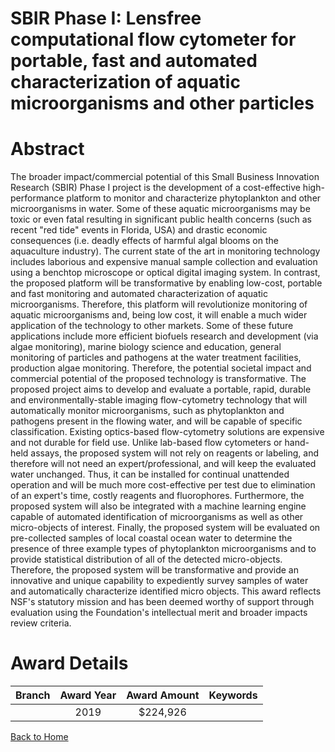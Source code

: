 
SBIR Phase I: Lensfree computational flow cytometer for portable, fast and automated characterization of aquatic microorganisms and other particles
===================================================================================================================================================

# Abstract


The broader impact/commercial potential of this Small Business Innovation Research (SBIR) Phase I project is the development of a cost-effective high-performance platform to monitor and characterize phytoplankton and other microorganisms in water. Some of these aquatic microorganisms may be toxic or even fatal resulting in significant public health concerns (such as recent "red tide" events in Florida, USA) and drastic economic consequences (i.e. deadly effects of harmful algal blooms on the aquaculture industry). The current state of the art in monitoring technology includes laborious and expensive manual sample collection and evaluation using a benchtop microscope or optical digital imaging system. In contrast, the proposed platform will be transformative by enabling low-cost, portable and fast monitoring and automated characterization of aquatic microorganisms. Therefore, this platform will revolutionize monitoring of aquatic microorganisms and, being low cost, it will enable a much wider application of the technology to other markets. Some of these future applications include more efficient biofuels research and development (via algae monitoring), marine biology science and education, general monitoring of particles and pathogens at the water treatment facilities, production algae monitoring. Therefore, the potential societal impact and commercial potential of the proposed technology is transformative. The proposed project aims to develop and evaluate a portable, rapid, durable and environmentally-stable imaging flow-cytometry technology that will automatically monitor microorganisms, such as phytoplankton and pathogens present in the flowing water, and will be capable of specific classification. Existing optics-based flow-cytometry solutions are expensive and not durable for field use. Unlike lab-based flow cytometers or hand-held assays, the proposed system will not rely on reagents or labeling, and therefore will not need an expert/professional, and will keep the evaluated water unchanged. Thus, it can be installed for continual unattended operation and will be much more cost-effective per test due to elimination of an expert's time, costly reagents and fluorophores. Furthermore, the proposed system will also be integrated with a machine learning engine capable of automated identification of microorganisms as well as other micro-objects of interest. Finally, the proposed system will be evaluated on pre-collected samples of local coastal ocean water to determine the presence of three example types of phytoplankton microorganisms and to provide statistical distribution of all of the detected micro-objects. Therefore, the proposed system will be transformative and provide an innovative and unique capability to expediently survey samples of water and automatically characterize identified micro objects. This award reflects NSF's statutory mission and has been deemed worthy of support through evaluation using the Foundation's intellectual merit and broader impacts review criteria.  

# Award Details

|Branch|Award Year|Award Amount|Keywords|
| :---: | :---: | :---: | :---: |
||2019|$224,926||
  
  


[Back to Home](https://github.com/chrischow/dod_sbir_awards/JT/#433)